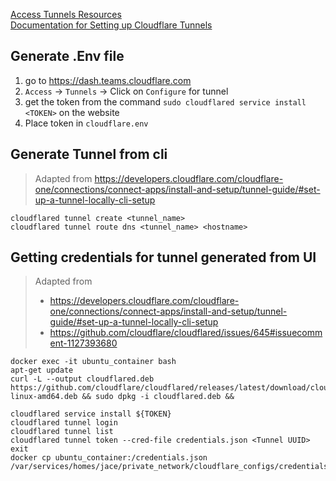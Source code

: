 
[Access Tunnels Resources](https://dash.teams.cloudflare.com)   
[Documentation for Setting up Cloudflare Tunnels](https://developers.cloudflare.com/cloudflare-one/connections/connect-apps/)

## Generate .Env file

 1. go to https://dash.teams.cloudflare.com
 2. `Access` -> `Tunnels` -> Click on `Configure` for tunnel 
 3. get the token from the command `sudo cloudflared service install <TOKEN>` on the website
 4. Place token in `cloudflare.env`

## Generate Tunnel from cli

>Adapted from https://developers.cloudflare.com/cloudflare-one/connections/connect-apps/install-and-setup/tunnel-guide/#set-up-a-tunnel-locally-cli-setup
```shell
cloudflared tunnel create <tunnel_name>
cloudflared tunnel route dns <tunnel_name> <hostname>
```

## Getting credentials for tunnel generated from UI
>Adapted from 
> * https://developers.cloudflare.com/cloudflare-one/connections/connect-apps/install-and-setup/tunnel-guide/#set-up-a-tunnel-locally-cli-setup
> * https://github.com/cloudflare/cloudflared/issues/645#issuecomment-1127393680
```shell
docker exec -it ubuntu_container bash
apt-get update
curl -L --output cloudflared.deb https://github.com/cloudflare/cloudflared/releases/latest/download/cloudflared-linux-amd64.deb && sudo dpkg -i cloudflared.deb && 

cloudflared service install ${TOKEN}
cloudflared tunnel login
cloudflared tunnel list
cloudflared tunnel token --cred-file credentials.json <Tunnel UUID>
exit
docker cp ubuntu_container:/credentials.json /var/services/homes/jace/private_network/cloudflare_configs/credentials.json
```